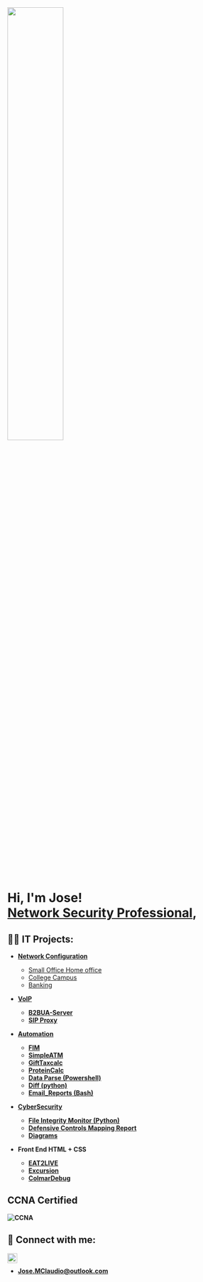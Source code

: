 <img src="https://github.com/git-mo-betta/git-mo-betta/assets/119739482/ab1387d2-c5c4-4ca7-86d3-8a88ca6b751f" width="50%" height="50%">

<h1>Hi, I'm Jose! <br/> <a href="https://www.linkedin.com/in/jose-claudio-967974271/">Network Security Professional</a>,<br/>

<h2>👨‍💻 IT Projects:</h2>


- <b>[Network Configuration](https://github.com/git-mo-betta/Network_Configuration)</b>
  - [Small Office Home office](https://github.com/git-mo-betta/Network_Configuration/blob/main/SOHO.md)
  - [College Campus](https://github.com/git-mo-betta/Network_Configuration/blob/main/Dual_Campus.md)
  - [Banking](https://github.com/git-mo-betta/Network_Configuration/blob/main/BANK_MODEL.md)
- <b>[VoIP](https://github.com/git-mo-betta/VoIP)<b/>
  - [B2BUA-Server](https://github.com/git-mo-betta/VoIP/blob/main/B2B_Useragent.md)
  - [SIP Proxy](https://github.com/git-mo-betta/VoIP/blob/main/SIP_PROXY.md) 
- <b>[Automation](https://github.com/git-mo-betta/Python)</b>
  - [FIM](https://github.com/git-mo-betta/Python/blob/main/File_Integrity.py)
  - [SimpleATM](https://github.com/git-mo-betta/Python/blob/main/basicATM.py)
  - [GiftTaxcalc](https://github.com/git-mo-betta/Python/blob/main/gifttax.py)
  - [ProteinCalc](https://github.com/git-mo-betta/Python/blob/main/proteincalc.py)
  - [Data Parse (Powershell)](https://github.com/git-mo-betta/Automation/blob/main/Data_Parse.ps1)
  - [Diff (python)](https://github.com/git-mo-betta/Automation/blob/main/Diff.py)
  - [Email_Reports (Bash)](https://github.com/git-mo-betta/Automation/blob/main/Email_Reports.sh)
- <b>[CyberSecurity](https://github.com/git-mo-betta/CyberSecurity)
  -  [File Integrity Monitor (Python)](https://github.com/git-mo-betta/CyberSecurity/blob/main/File_Integrity.py)
  -  [Defensive Controls Mapping Report](https://github.com/git-mo-betta/CyberSecurity/blob/main/Defensive%20Controls%20Mapping.pdf)
  -  [Diagrams](https://github.com/git-mo-betta/CyberSecurity/blob/main/MAPS.md)    

- <b>Front End HTML + CSS</b>
  - [EAT2LIVE](https://github.com/git-mo-betta/Eat-2-Live-)
  - [Excursion](https://github.com/git-mo-betta/excursion)
  - [ColmarDebug](https://github.com/git-mo-betta/colmar/blob/main/README.md)
  


<h2>CCNA Certified</h2>

![CCNA](https://github.com/git-mo-betta/git-mo-betta/assets/119739482/095e41b9-5fe8-48e3-9fb6-d91f04b2e289)


<h2> 🤳 Connect with me:</h2>


[<img align="left" alt="JoseClaudio | LinkedIn" width="22px" src="https://cdn.jsdelivr.net/npm/simple-icons@v3/icons/linkedin.svg" />][linkedin]
<br/>
+ <b>Jose.MClaudio@outlook.com</b>

 
[linkedin]: https://www.linkedin.com/in/jose-claudio-967974271/



